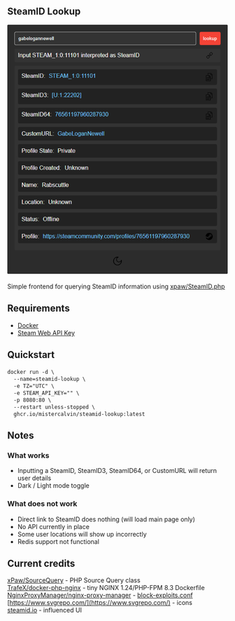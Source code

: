 ## SteamID Lookup
![SteamID](images/steamid_lookup.png)  
\
Simple frontend for querying SteamID information using [xpaw/SteamID.php](https://github.com/xPaw/SteamID.php)

## Requirements
- [Docker](https://docs.docker.com/engine/install/)  
- [Steam Web API Key](https://steamcommunity.com/dev)  

## Quickstart
```
docker run -d \
  --name=steamid-lookup \
  -e TZ="UTC" \
  -e STEAM_API_KEY="" \
  -p 8080:80 \
  --restart unless-stopped \
  ghcr.io/mistercalvin/steamid-lookup:latest
  ```

## Notes
### What works
- Inputting a SteamID, SteamID3, SteamID64, or CustomURL will return user details
- Dark / Light mode toggle

### What does not work
- Direct link to SteamID does nothing (will load main page only)
- No API currently in place
- Some user locations will show up incorrectly
- Redis support not functional

## Current credits
[xPaw/SourceQuery](https://github.com/xPaw/PHP-Source-Query) - PHP Source Query class  
[TrafeX/docker-php-nginx](https://github.com/TrafeX/docker-php-nginx) - tiny NGINX 1.24/PHP-FPM 8.3 Dockerfile 
[NginxProxyManager/nginx-proxy-manager](https://github.com/NginxProxyManager/nginx-proxy-manager) - [block-exploits.conf](docker/nginx/config/conf.d/include/block-exploits.conf)  
[https://www.svgrepo.com/](https://www.svgrepo.com/) - icons  
[steamid.io](https://steamid.io/lookup) - influenced UI
